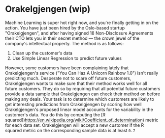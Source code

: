 # Orakelgjengen (wip)

Machine Learning is super hot right now, and you're finally getting in on
the action. You have just been hired by the Oslo-based startup "Orakelgjengen",
and after having signed 18 Non-Disclosure Agreements their CTO lets you in
their secret method –– the crown jewel of the company's intellectual property.
The method is as follows:

1. Clean up the customer's data
2. Use Simple Linear Regression to predict future values

However, some customers have been complaining lately that
Orakelgjengen's service ("You Can Haz A Unicorn Rainbow 1.0") isn't
really predicting much. Desperate not to scare off future customers,
Orakelgjengen wants to make sure that their method works well for all
future customers. They do so by requiring that all potential future
customers provide a data sample that Orakelgjengen can check their
method on before making any deals. Your task is to determine which
customers are likely to get interesting predictions from Orakelgjengen
by scoring how well Orakelgjengen's proposed linear model accounts for
the variability in the customer's data. You do this by computing the [R
squared])https://en.wikipedia.org/wiki/Coefficient_of_determination)
metric for each data set. Orakelgjengen will accept a new customer if
the R squared metric on the corresponding sample data is at least `0.7`
